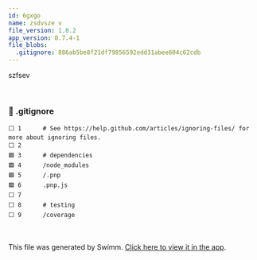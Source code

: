 ```yaml
---
id: 6gxgo
name: zsdvsze v
file_version: 1.0.2
app_version: 0.7.4-1
file_blobs:
  .gitignore: 886ab5be8f21df79856592edd31abee604c62cdb
---
```


szfsev

<br/>

<!-- NOTE-swimm-snippet: the lines below link your snippet to Swimm -->
### 📄 .gitignore
```gitignore
⬜ 1      # See https://help.github.com/articles/ignoring-files/ for more about ignoring files.
⬜ 2      
🟩 3      # dependencies
🟩 4      /node_modules
🟩 5      /.pnp
🟩 6      .pnp.js
⬜ 7      
⬜ 8      # testing
⬜ 9      /coverage
```

<br/>

This file was generated by Swimm. [Click here to view it in the app](https://swimm-web-app.web.app/repos/Z2l0aHViJTNBJTNBY292aWRwYXNzJTNBJTNBc2h1anV1dQ==/docs/6gxgo).